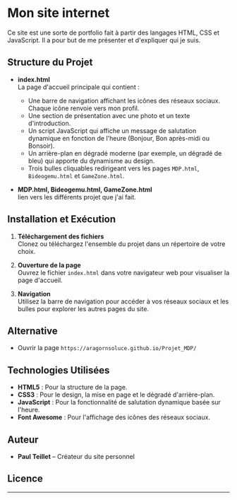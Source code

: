 # Mon site internet 

Ce site est une sorte de portfolio fait à partir des langages HTML, CSS et JavaScript. Il a pour but de me présenter et d'expliquer qui je suis. 

## Structure du Projet

- **index.html**  
  La page d'accueil principale qui contient :
  - Une barre de navigation affichant les icônes des réseaux sociaux. Chaque icône renvoie vers mon profil.
  - Une section de présentation avec une photo et un texte d'introduction.
  - Un script JavaScript qui affiche un message de salutation dynamique en fonction de l'heure (Bonjour, Bon après-midi ou Bonsoir).
  - Un arrière-plan en dégradé moderne (par exemple, un dégradé de bleu) qui apporte du dynamisme au design.
  - Trois bulles cliquables redirigeant vers les pages `MDP.html`, `Bideogemu.html` et `GameZone.html`.

- **MDP.html, Bideogemu.html, GameZone.html**  
  lien vers les différents projet que j'ai fait.

## Installation et Exécution

1. **Téléchargement des fichiers**  
   Clonez ou téléchargez l'ensemble du projet dans un répertoire de votre choix.

2. **Ouverture de la page**  
   Ouvrez le fichier `index.html` dans votre navigateur web pour visualiser la page d'accueil.

3. **Navigation**  
   Utilisez la barre de navigation pour accéder à vos réseaux sociaux et les bulles pour explorer les autres pages du site.

## Alternative 
- Ouvrir la page `https://aragornsoluce.github.io/Projet_MDP/`

## Technologies Utilisées

- **HTML5** : Pour la structure de la page.
- **CSS3** : Pour le design, la mise en page et le dégradé d'arrière-plan.
- **JavaScript** : Pour la fonctionnalité de salutation dynamique basée sur l'heure.
- **Font Awesome** : Pour l'affichage des icônes des réseaux sociaux.

## Auteur

- **Paul Teillet** – Créateur du site personnel

## Licence

---
